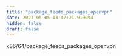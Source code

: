 ```yaml
---
title: "package_feeds_packages_openvpn"
date: 2021-05-05 13:47:21.919094
hidden: false
draft: false
---
```


x86/64/package_feeds_packages_openvpn

